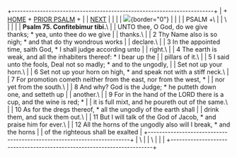 +-----------------------------------------------------------------------+
| \+ [HOME](../index.html) + [PRIOR PSALM](Ps74.html) +                 |
| [NEXT](PS76.html)                                                     |
|                                                                       |
| ![](http://stats.superstats.com/b/ss/DAVIDMCMANNES/1){border="0"}     |
|                                                                       |
| PSALM +\                                                              |
| \                                                                     |
|                                                                       |
| **Psalm 75. Confitebimur tibi.**\                                     |
| UNTO thee, O God, do we give thanks; \* yea, unto thee do we give     |
| thanks.\                                                              |
| 2 Thy Name also is so nigh; \* and that do thy wondrous works         |
| declare.\                                                             |
| 3 In the appointed time, saith God, \* I shall judge according unto   |
| right.\                                                               |
| 4 The earth is weak, and all the inhabiters thereof: \* I bear up the |
| pillars of it.\                                                       |
| 5 I said unto the fools, Deal not so madly; \* and to the ungodly,    |
| Set not up your horn.\                                                |
| 6 Set not up your horn on high, \* and speak not with a stiff neck.\  |
| 7 For promotion cometh neither from the east, nor from the west, \*   |
| nor yet from the south.\                                              |
| 8 And why? God is the Judge; \* he putteth down one, and setteth up   |
| another.\                                                             |
| 9 For in the hand of the LORD there is a cup, and the wine is red; \* |
| it is full mixt, and he poureth out of the same.\                     |
| 10 As for the dregs thereof, \* all the ungodly of the earth shall    |
| drink them, and suck them out.\                                       |
| 11 But I will talk of the God of Jacob, \* and praise him for ever.\  |
| 12 All the horns of the ungodly also will I break, \* and the horns   |
| of the righteous shall be exalted                                     |
+-----------------------------------------------------------------------+
| \                                                                     |
| \                                                                     |
| [](http://www.episcopalnet.org/DBS/DOR.html)                          |
+-----------------------------------------------------------------------+
